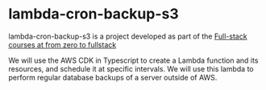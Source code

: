 # lambda-cron-backup-s3

lambda-cron-backup-s3 is a project developed as part of the [Full-stack courses at from zero to fullstack](https://fromzerotofullstack.com/courses/lambda-cron-backup-s3/)

We will use the AWS CDK in Typescript to create a Lambda function and its resources, and schedule it at specific intervals. We will use this lambda to perform regular database backups of a server outside of AWS.

